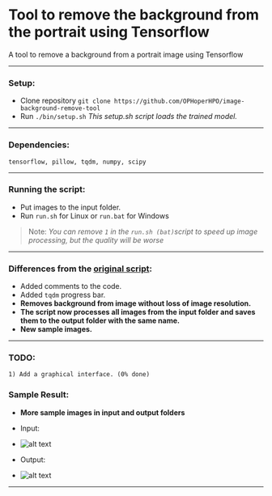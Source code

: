 # Tool to remove the background from the portrait using Tensorflow
A tool to remove a background from a portrait image using Tensorflow
**********************************************************************
### Setup:
* Clone repository ```git clone https://github.com/OPHoperHPO/image-background-remove-tool```
* Run ```./bin/setup.sh``` _This setup.sh script loads the trained model._
**********************************************************************
### Dependencies:
```	tensorflow, pillow, tqdm, numpy, scipy ```
**********************************************************************
### Running the script:
 * Put images to the input folder.
 * Run ```run.sh``` for Linux or ```run.bat``` for Windows
 
 > Note:  _You can remove ```1``` in the ``` run.sh (bat) ```script to speed up image processing, but the quality will be worse_
**********************************************************************
### Differences from the [original script](https://github.com/susheelsk/image-background-removal):
* Added comments to the code.
* Added ```tqdm``` progress bar.
* __Removes background from image without loss of image resolution.__
* __The script now processes all images from the input folder and saves them to the output folder with the same name.__
* __New sample images.__
**********************************************************************
### TODO:
```
1) Add a graphical interface. (0% done)
```
### Sample Result:
* __More sample images in input and output folders__
* Input: 
* ![alt text](https://github.com/OPHoperHPO/image-background-remove-tool/blob/master/input/1.jpg "Input")

* Output: 
* ![alt text](https://github.com/OPHoperHPO/image-background-remove-tool/blob/master/output/1.png "Output")
**********************************************************************
